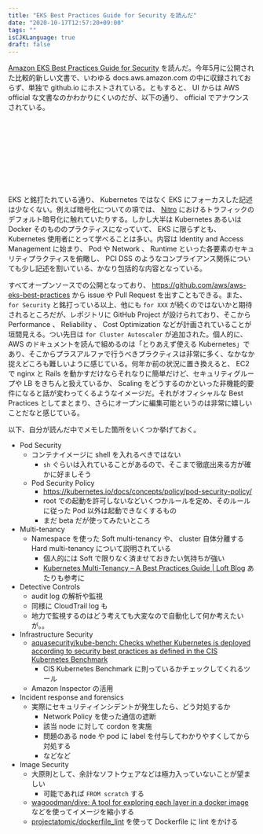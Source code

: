 ```yaml
---
title: "EKS Best Practices Guide for Security を読んだ"
date: "2020-10-17T12:57:20+09:00"
tags: ""
isCJKLanguage: true
draft: false
---
```


[Amazon EKS Best Practices Guide for Security](https://aws.github.io/aws-eks-best-practices/) を読んだ。今年5月に公開された比較的新しい文書で、いわゆる docs.aws.amazon.com の中に収録されておらず、単独で github.io にホストされている。ともすると、 UI からは AWS official な文書なのかわかりにくいのだが、以下の通り、 official でアナウンスされている。

<div class="iframely-embed"><div class="iframely-responsive" style="height: 140px; padding-bottom: 0;"><a href="https://aws.amazon.com/jp/about-aws/whats-new/2020/05/introducing-amazon-eks-best-practices-guide-for-security/" data-iframely-url="//cdn.iframe.ly/2Hf1Mhp?iframe=card-small"></a></div></div><script async src="//cdn.iframe.ly/embed.js" charset="utf-8"></script>

EKS と銘打たれている通り、 Kubernetes ではなく EKS にフォーカスした記述は少なくない。例えば暗号化についての項では、 [Nitro](https://aws.amazon.com/jp/about-aws/whats-new/2020/02/announcing-36-percent-faster-ebs-optimized-performance-on-additional-aws-nitro-system-based-amazon-ec2-instances/) におけるトラフィックのデフォルト暗号化に触れていたりする。しかし大半は Kubernetes あるいは Docker そのもののプラクティスになっていて、 EKS に限らずとも、 Kubernetes 使用者にとって学べることは多い。内容は Identity and Access Management に始まり、 Pod や Network 、 Runtime といった各要素のセキュリティプラクティスを俯瞰し、 PCI DSS のようなコンプライアンス関係についても少し記述を割いている、かなり包括的な内容となっている。

すべてオープンソースでの公開となっており、 https://github.com/aws/aws-eks-best-practices から issue や Pull Request を出すこともできる。また、 `for Security` と銘打っている以上、他にも `for XXX` が続くのではないかと期待されるところだが、レポジトリに GitHub Project が設けられており、そこから Performance 、 Reliability 、 Cost Optimization などが計画されていることが垣間見える。つい先日は `for Cluster Autoscaler` が追加された。個人的に、 AWS のドキュメントを読んで組めるのは「とりあえず使える Kubernetes」であり、そこからプラスアルファで行うべきプラクティスは非常に多く、なかなか捉えどころも難しいように感じている。何年か前の状況に置き換えると、 EC2 で nginx と Rails を動かすだけならそれなりに簡単だけど、セキュリティグループや LB をきちんと扱えているか、 Scaling をどうするのかといった非機能的要件になると話が変わってくるようなイメージだ。それがオフィシャルな Best Practices としてまとまり、さらにオープンに編集可能というのは非常に嬉しいことだなと感じている。

以下、自分が読んだ中でメモした箇所をいくつか挙げておく。

* Pod Security
  * コンテナイメージに shell を入れるべきではない
    * `sh` ぐらいは入れていることがあるので、そこまで徹底出来る方が確かに好ましそう
  * Pod Security Policy
    * https://kubernetes.io/docs/concepts/policy/pod-security-policy/
    * root での起動を許可しないなどいくつかルールを定め、そのルールに従った Pod 以外は起動できなくするもの
    * まだ beta だが使ってみたいところ
* Multi-tenancy
  * Namespace を使った Soft multi-tenancy や、 cluster 自体分離する Hard multi-tenancy について説明されている
    * 個人的には Soft で限りなく済ませておきたい気持ちが強い
    * [Kubernetes Multi-Tenancy – A Best Practices Guide | Loft Blog](https://loft.sh/blog/kubernetes-multi-tenancy-best-practices-guide/) あたりも参考に
* Detective Controls
  * audit log の解析や監視
  * 同様に CloudTrail log も
  * 地力で監視するのはどう考えても大変なので自動化して何か考えたいが。。
* Infrastructure Security
  * [aquasecurity/kube-bench: Checks whether Kubernetes is deployed according to security best practices as defined in the CIS Kubernetes Benchmark](https://github.com/aquasecurity/kube-bench)
    * CIS Kubernetes Benchmark に則っているかチェックしてくれるツール
  * Amazon Inspector の活用
* Incident response and forensics
  * 実際にセキュリティインシデントが発生したら、どう対処するか
    * Network Policy を使った通信の遮断
    * 該当 node に対して cordon を実施
    * 問題のある node や pod に label を付与してわかりやすくしてから対処する
    * などなど
* Image Security
  * 大原則として、余計なソフトウェアなどは極力入っていないことが望ましい
    * 可能であれば `FROM scratch` する
  * [wagoodman/dive: A tool for exploring each layer in a docker image](https://github.com/wagoodman/dive) などを使ってイメージを縮小する
  * [projectatomic/dockerfile_lint](https://github.com/projectatomic/dockerfile_lint) を使って Dockerfile に lint をかける

